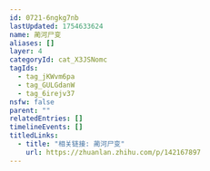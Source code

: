 ```yaml
---
id: 0721-6ngkg7nb
lastUpdated: 1754633624
name: 蔺河尸变
aliases: []
layer: 4
categoryId: cat_X3JSNomc
tagIds:
  - tag_jKWvm6pa
  - tag_GULGdanW
  - tag_6irejv37
nsfw: false
parent: ""
relatedEntries: []
timelineEvents: []
titledLinks:
  - title: "相关链接: 蔺河尸变"
    url: https://zhuanlan.zhihu.com/p/142167897
---
```


